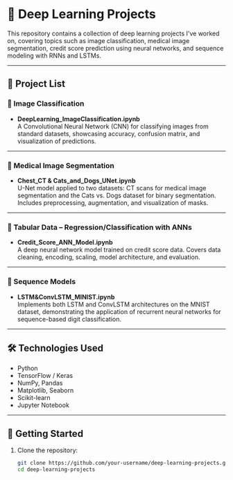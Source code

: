 # 🤖 Deep Learning Projects

This repository contains a collection of deep learning projects I've worked on, covering topics such as image classification, medical image segmentation, credit score prediction using neural networks, and sequence modeling with RNNs and LSTMs.

---

## 📁 Project List

### 🔹 Image Classification
- **DeepLearning_ImageClassification.ipynb**  
  A Convolutional Neural Network (CNN) for classifying images from standard datasets, showcasing accuracy, confusion matrix, and visualization of predictions.

---

### 🔹 Medical Image Segmentation
- **Chest_CT & Cats_and_Dogs_UNet.ipynb**  
  U-Net model applied to two datasets: CT scans for medical image segmentation and the Cats vs. Dogs dataset for binary segmentation. Includes preprocessing, augmentation, and visualization of masks.

---

### 🔹 Tabular Data – Regression/Classification with ANNs
- **Credit_Score_ANN_Model.ipynb**  
  A deep neural network model trained on credit score data. Covers data cleaning, encoding, scaling, model architecture, and evaluation.

---

### 🔹 Sequence Models
- **LSTM&ConvLSTM_MINIST.ipynb**  
  Implements both LSTM and ConvLSTM architectures on the MNIST dataset, demonstrating the application of recurrent neural networks for sequence-based digit classification.

---

## 🛠 Technologies Used
- Python
- TensorFlow / Keras
- NumPy, Pandas
- Matplotlib, Seaborn
- Scikit-learn
- Jupyter Notebook

---

## 🚀 Getting Started

1. Clone the repository:
   ```bash
   git clone https://github.com/your-username/deep-learning-projects.git
   cd deep-learning-projects
